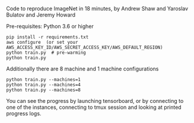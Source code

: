 Code to reproduce ImageNet in 18 minutes, by Andrew Shaw and Yaroslav Bulatov and Jeremy Howard


Pre-requisites: Python 3.6 or higher

```
pip install -r requirements.txt
aws configure  (or set your AWS_ACCESS_KEY_ID/AWS_SECRET_ACCESS_KEY/AWS_DEFAULT_REGION)
python train.py  # pre-warming
python train.py 
```

Additionally there are 8 machine and 1 machine configurations

```
python train.py --machines=1
python train.py --machines=4
python train.py --machines=8
```

You can see the progress by launching tensorboard, or by connecting to one of the instances, connecting to tmux session and looking at printed progress logs.
